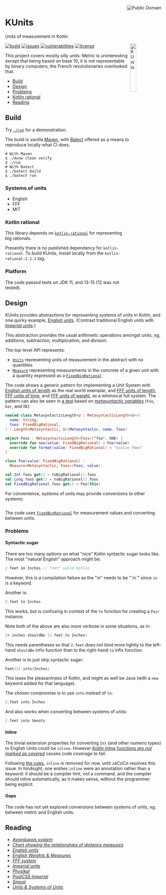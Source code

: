 <a href="LICENSE.md">
<img src="./images/public-domain.png" alt="Public Domain" align="right"/>
</a>

# KUnits

Units of measurement in Kotlin

<img src="./images/kunits.png" alt="KUnits" align="right" width="20%"/>

[![build](https://github.com/binkley/kunits/workflows/build/badge.svg)](https://github.com/binkley/kunits/actions)
[![issues](https://img.shields.io/github/issues/binkley/kunits.svg)](https://github.com/binkley/kunits/issues/)
[![vulnerabilities](https://snyk.io/test/github/binkley/kunits/badge.svg)](https://snyk.io/test/github/binkley/kunits)
[![license](https://img.shields.io/badge/license-Public%20Domain-blue.svg)](http://unlicense.org/)

This project covers mostly silly units: Metric is uninteresting except that
being based on base 10, it is not representable by binary computers; the
French revolutionaries overlooked that.

* [Build](#build)
* [Design](#design)
* [Problems](#problems)
* [Kotlin rational](#kotlin-rational)
* [Reading](#reading)

## Build

Try [`./run`](./run) for a demonstration.

The build is vanilla [Maven](pom.xml), with [Batect](https://batect.dev)
offered as a means to reproduce locally what CI does.

```
# With Maven
$ ./mvnw clean verify
$ ./run
# With Batect
$ ./batect build
$ ./batect run
```

### Systems of units

* English
* FFF
* MIT

### Kotlin rational

This library depends on
[`kotlin-rational`](https://github.com/binkley/kotlin-rational) for
representing big rationals.

Presently there is no published dependency for `kotlin-rational`. To build
KUnits, install locally from the `kotlin-rational-2.1.1` tag.

### Platform

The code passed tests on JDK 11, and 13-15 (12 was not tested).

## Design

KUnits provides abstractions for representing systems of units in Kotlin, and
one quirky example,
[_English units_](https://en.wikipedia.org/wiki/English_units).  (Contrast
traditional English units with
[_Imperial units_](https://www.britannica.com/topic/Imperial-unit).)

This abstraction provides the usual arithmetic operations amongst units, _eg_,
additions, subtraction, multiplication, and division.

The top-level API represents:

- [`Units`](src/main/kotlin/hm/binkley/kunits/units.kt) representing units of
  measurement in the abstract with no quantities
- [`Measure`](src/main/kotlin/hm/binkley/kunits/units.kt) representing
  measurements in the concrete of a given unit with a quantity expressed as a
  [`FixedBigRational`](#kotlin-rational)

The code shows a generic pattern for implementing a Unit System with
[English units of length](src/main/kotlin/hm/binkley/kunits/system/english/length/EnglishLength.kt)
as the real world exemplar, and
[FFF units of length](src/main/kotlin/hm/binkley/kunits/system/fff/length/FFFLength.kt),
[FFF units of time](src/main/kotlin/hm/binkley/kunits/system/fff/time/FFFTime.kt),
and
[FFF units of weight](src/main/kotlin/hm/binkley/kunits/system/fff/weight/FFFWeight.kt),
as a whimsical full system. The pattern can also be seen in
[a test](src/test/kotlin/hm/binkley/kunits/UnitsTest.kt) based on
[_metasyntactic
variables_](https://en.wikipedia.org/wiki/Metasyntactic_variable) (`foo`,
`bar`, and ilk):

```kotlin
sealed class MetasyntacticLength<U : MetasyntacticLength<U>>(
  name: String,
  foos: FixedBigRational,
) : Length<Metasyntactic, U>(Metasyntactic, name, foos)

object Foos : MetasyntacticLength<Foos>("foo", ONE) {
  override fun new(value: FixedBigRational) = Foo(value)
  override fun format(value: FixedBigRational) = "$value foos"
}

class Foo(value: FixedBigRational) :
  Measure<Metasyntactic, Foos>(Foos, value)

val Int.foos get() = toBigRational().foos
val Long.foos get() = toBigRational().foos
val FixedBigRational.foos get() = Foo(this)
```
For convenience, systems of units may provide conversions to other systems:
```kotlin

```

The code uses [`FixedBigRational`](#kotlin-rational) for measurement values 
and converting between units.

### Problems

#### Syntactic sugar

There are too many options on what "nice" Kotlin syntactic sugar looks 
like.  The most "natural English" approach might be:
```kotlin
2.feet in Inches // *not* valid Kotlin
```
However, this is a compilation failure as the "in" needs to be "\`in\`" since 
`in` is a keyword.

Another is:
```kotlin
2.feet to Inches
```
This works, but is confusing in context of the `to` function for creating 
a `Pair` instance.

Note both of the above are also more verbose in some situations, as in:
```kotlin
24.inches shouldBe (2.feet to Inches)
```
This needs parentheses so that `2.feet` does not bind more tightly to the 
left-hand `shouldBe` infix function than to the right-hand `to` infix 
function.

Another is to just skip syntactic sugar:
```kotlin
Feet(2).into(Inches)
```
This loses the pleasantness of Kotlin, and might as well be Java (with a 
`new` keyword added for that language).

The chosen compromise is to use `into` instead of `to`:
```kotlin
2.feet into Inches
```
And also works when converting between systems of units:
```kotlin
2.feet into Smoots
```

#### Inline

The trivial extension properties for converting `Int` (and other numeric 
types) to English Units could be `inline`. However [_Kotlin inline 
functions are not marked as
covered_](https://github.com/jacoco/jacoco/issues/654) causes code 
coverage to fail.

Following [the rules](https://wiki.c2.com/?MakeItWorkMakeItRightMakeItFast),
`inline` is removed for now, until JaCoCo resolves this issue. In hindsight,
one wishes `inline` were an annotation rather than a keyword: it should be a
compiler hint, not a command, and the compiler should inline automatically, as
it makes sense, without the programmer being explicit.

#### Gaps

The code has not yet explored conversions between systems of units, _eg_,
between metric and English units.

## Reading

* [_Avoirdupois system_](https://en.wikipedia.org/wiki/Avoirdupois_system)
* [_Chart showing the relationships of distance
  measures_](https://en.wikipedia.org/wiki/English_units#/media/File:English_Length_Units_Graph.svg)
* [_English units_](https://en.wikipedia.org/wiki/English_units)
* [_English Weights &amp;
  Measures_](http://home.clara.net/brianp/quickref.html)
* [_FFF system_](https://en.wikipedia.org/wiki/FFF_system)
* [_Imperial units_](https://en.wikipedia.org/wiki/Imperial_units)
* [_Physikal_](https://github.com/Tenkiv/Physikal)
* [_PostCSS Imperial_](https://github.com/sebdeckers/postcss-imperial)
* [_Smoot_](https://en.wikipedia.org/wiki/Smoot)
* [_Units &amp; Systems of Units_](https://www.sizes.com/units/)

